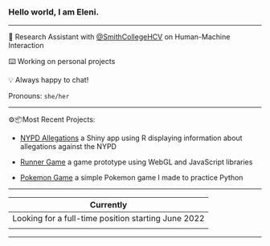 ### Hello world, I am Eleni.

***

🔭 Research Assistant with [@SmithCollegeHCV](https://github.com/SmithCollegeHCV) on Human-Machine Interaction

⌨️️ Working on personal projects

💡 Always happy to chat!

Pronouns: `she/her`

***

⚙️📦Most Recent Projects:

- [NYPD Allegations](https://github.com/mariumtapal/sds235-final-project) a Shiny app using R displaying information about allegations against the NYPD

- [Runner Game](https://github.com/epartakki/runnergame) a game prototype using WebGL and JavaScript libraries

- [Pokemon Game](https://github.com/epartakki/pokemongame) a simple Pokemon game I made to practice Python
 
***

| Currently  | 
| ----------- | 
| Looking for a full-time position starting June 2022   |
| |

***
